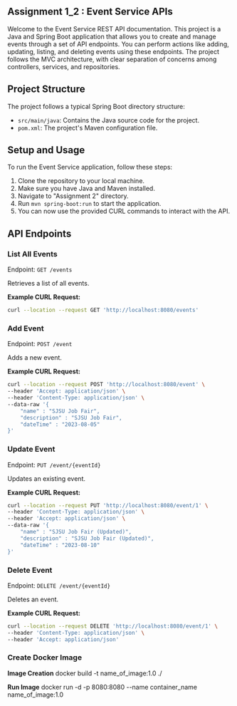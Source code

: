 ## Assignment 1_2 : Event Service APIs
Welcome to the Event Service REST API documentation. This project is a Java and Spring Boot application that allows you to create and manage events through a set of API endpoints. You can perform actions like adding, updating, listing, and deleting events using these endpoints. The project follows the MVC architecture, with clear separation of concerns among controllers, services, and repositories.

## Project Structure

The project follows a typical Spring Boot directory structure:

- `src/main/java`: Contains the Java source code for the project.
- `pom.xml`: The project's Maven configuration file.

## Setup and Usage

To run the Event Service application, follow these steps:

1. Clone the repository to your local machine.
2. Make sure you have Java and Maven installed.
3. Navigate to "Assignment 2" directory.
4. Run `mvn spring-boot:run` to start the application.
5. You can now use the provided CURL commands to interact with the API.

## API Endpoints

### List All Events

Endpoint: `GET /events`

Retrieves a list of all events.

**Example CURL Request:**
```bash
curl --location --request GET 'http://localhost:8080/events'
```

### Add Event

Endpoint: `POST /event`

Adds a new event.

**Example CURL Request:**
```bash
curl --location --request POST 'http://localhost:8080/event' \
--header 'Accept: application/json' \
--header 'Content-Type: application/json' \
--data-raw '{
    "name" : "SJSU Job Fair",
    "description" : "SJSU Job Fair",
    "dateTime" : "2023-08-05"
}'
```

### Update Event

Endpoint: `PUT /event/{eventId}`

Updates an existing event.

**Example CURL Request:**
```bash
curl --location --request PUT 'http://localhost:8080/event/1' \
--header 'Content-Type: application/json' \
--header 'Accept: application/json' \
--data-raw '{
    "name" : "SJSU Job Fair (Updated)",
    "description" : "SJSU Job Fair (Updated)",
    "dateTime" : "2023-08-10"
}'
```

### Delete Event

Endpoint: `DELETE /event/{eventId}`

Deletes an event.

**Example CURL Request:**
```bash
curl --location --request DELETE 'http://localhost:8080/event/1' \
--header 'Content-Type: application/json' \
--header 'Accept: application/json'
```

### Create Docker Image
**Image Creation**
docker build -t name_of_image:1.0 ./

**Run Image**
docker run -d -p 8080:8080 --name container_name name_of_image:1.0 
